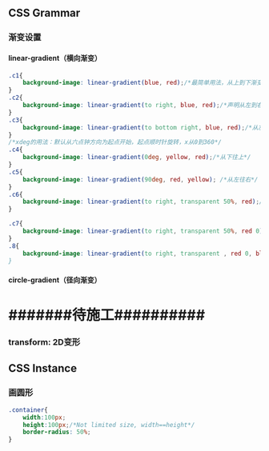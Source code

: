 ## CSS Grammar

### 渐变设置

#### linear-gradient（横向渐变）

```css
.c1{
	background-image: linear-gradient(blue, red);/*最简单用法，从上到下渐变*/
}
.c2{
	background-image: linear-gradient(to right, blue, red);/*声明从左到右的方向*/
}
.c3{
    background-image: linear-gradient(to bottom right, blue, red);/*从左上角到右下角*/
}
/*xdeg的用法：默认从六点钟方向为起点开始，起点顺时针旋转，x从0到360*/
.c4{
    background-image: linear-gradient(0deg, yellow, red);/*从下往上*/
}
.c5{
    background-image: linear-gradient(90deg, red, yellow); /*从左往右*/
}
.c6{
    background-image: linear-gradient(to right, transparent 50%, red);/*前50%为透明，剩余部分从透明渐变到红色*/
}

.c7{
    background-image: linear-gradient(to right, transparent 50%, red 0);/*前50%透明，剩余部分全是红色（记号0）*/
}
.8{
    background-image: linear-gradient(to right, transparent , red 0, blue);/*似乎等价于linear-gradient(to right, red, blue)，这里猜想加一个0会让该值前面所有渐变失效
}
```

#### circle-gradient（径向渐变）

# #######待施工##########

### transform: 2D变形



## CSS Instance

### 画圆形

```css
.container{
    width:100px;
    height:100px;/*Not limited size, width==height*/
    border-radius: 50%;
}
```

